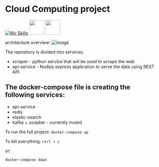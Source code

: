 # Cloud Computing project

[![My Skills](https://skillicons.dev/icons?i=docker,express,redis,vite,kafka,emotion,nodejs,react,js,html,css)](https://skillicons.dev)
<img height=48 src="https://user-images.githubusercontent.com/25181517/183569191-f32cdf03-673f-4ae3-809b-3a8b376bb8a2.png" />
<img height=48 src="https://github.com/marwin1991/profile-technology-icons/assets/136815194/ab742751-b55b-43d7-8f49-9a67e293f67c" />

architecture overview: 
![image](https://github.com/dolev146/BigData-Cloud-Computing-project/assets/62290677/cd25b6aa-6c47-4a61-ad89-cb683579f34a)




The repository is divided into services:

- scraper - python service that will be used to scrape the web
- api-service - Nodejs express application to serve the data using REST API

## The docker-compose file is creating the following services:
- api-service
- redis
- elastic-search
- kafka + zoopker - currently muted

To run the full project:
`docker-compose up`

To kill everything:
`ctrl + c`

or:

`docker-compose down`
